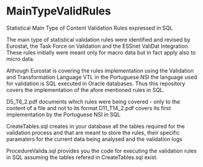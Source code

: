 # MainTypeValidRules
Statistical Main Type of Content Validation Rules expressed in SQL

The main type of statistical validation rules were identified and revised by Eurostat, the Task Force on Validation and the ESSnet ValiDat Integration.
These rules initially were meant only for macro data but in fact apply also to micro data.

Although Eurostat is covering the rules implementation using the Validation and Transformation Language VTL in the Portuguese NSI the language used for validation is SQL executed in Oracle databases.
Thus this repository covers the implementation of the afore mentioned rules in SQL.

D5_T6_2.pdf documents which rules were being covered - only to the content of a file and not to its format
D11_T14_2.pdf covers its first implementation by the Portuguese NSI in SQL

CreateTables.sql creates in your database all the tables required for the validation process and that are meant to store the rules, their specific paramaters for the current data being analysed and the validation logs

ProcedureValida.sql provides you the code for executing the validation rules in SQL assuming the tables refered in CreateTables.sql exist.
